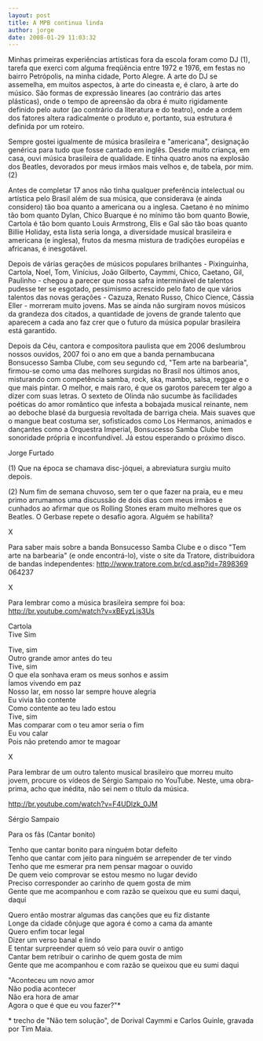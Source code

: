 ```yaml
---
layout: post
title: A MPB continua linda
author: jorge
date: 2008-01-29 11:03:32
---
```

Minhas primeiras experiências artísticas fora da escola foram como DJ (1), tarefa que exerci com alguma freqüência entre 1972 e 1976, em festas no bairro Petrópolis, na minha cidade, Porto Alegre. A arte do DJ se assemelha, em muitos aspectos, à arte do cineasta e, é claro, à arte do músico. São formas de expressão lineares (ao contrário das artes plásticas), onde o tempo de apreensão da obra é muito rigidamente definido pelo autor (ao contrário da literatura e do teatro), onde a ordem dos fatores altera radicalmente o produto e, portanto, sua estrutura é definida por um roteiro.

Sempre gostei igualmente de música brasileira e "americana", designação genérica para tudo que fosse cantado em inglês. Desde muito criança, em casa, ouvi música brasileira de qualidade. E tinha quatro anos na explosão dos Beatles, devorados por meus irmãos mais velhos e, de tabela, por mim. (2)

Antes de completar 17 anos não tinha qualquer preferência intelectual ou artística pelo Brasil além de sua música, que considerava (e ainda considero) tão boa quanto a americana ou a inglesa. Caetano é no mínimo tão bom quanto Dylan, Chico Buarque é no mínimo tão bom quanto Bowie, Cartola é tão bom quanto Louis Armstrong, Elis e Gal são tão boas quanto Billie Holiday, esta lista seria longa, a diversidade musical brasileira e americana (e inglesa), frutos da mesma mistura de tradições européias e africanas, é inesgotável.

Depois de várias gerações de músicos populares brilhantes - Pixinguinha, Cartola, Noel, Tom, Vinícius, João Gilberto, Caymmi, Chico, Caetano, Gil, Paulinho - chegou a parecer que nossa safra interminável de talentos pudesse ter se esgotado, pessimismo acrescido pelo fato de que vários talentos das novas gerações - Cazuza, Renato Russo, Chico Cience, Cássia Eller - morreram muito jovens. Mas se ainda não surgiram novos músicos da grandeza dos citados, a quantidade de jovens de grande talento que aparecem a cada ano faz crer que o futuro da música popular brasileira está garantido.

Depois da Céu, cantora e compositora paulista que em 2006 deslumbrou nossos ouvidos, 2007 foi o ano em que a banda pernambucana Bonsucesso Samba Clube, com seu segundo cd, "Tem arte na barbearia", firmou-se como uma das melhores surgidas no Brasil nos últimos anos, misturando com competência samba, rock, ska, mambo, salsa, reggae e o que mais pintar. O melhor, e mais raro, é que os garotos parecem ter algo a dizer com suas letras. O sexteto de Olinda não sucumbe às facilidades poéticas do amor romântico que infesta a bobajada musical reinante, nem ao deboche blasé da burguesia revoltada de barriga cheia. Mais suaves que o mangue beat costuma ser, sofisticados como Los Hermanos, animados e dançantes como a Orquestra Imperial, Bonsucesso Samba Clube tem sonoridade própria e inconfundível. Já estou esperando o próximo disco.

Jorge Furtado

(1) Que na época se chamava disc-jóquei, a abreviatura surgiu muito depois.

(2) Num fim de semana chuvoso, sem ter o que fazer na praia, eu e meu primo arrumamos uma discussão de dois dias com meus irmãos e cunhados ao afirmar que os Rolling Stones eram muito melhores que os Beatles. O Gerbase repete o desafio agora. Alguém se habilita?

X

Para saber mais sobre a banda Bonsucesso Samba Clube e o disco "Tem arte na barbearia" (e onde encontrá-lo), viste o site da Tratore, distribuidora de bandas independentes:
http://www.tratore.com.br/cd.asp?id=7898369  064237

X

Para lembrar como a música brasileira sempre foi boa:
http://br.youtube.com/watch?v=xBEyzLjs3Us

Cartola\
Tive Sim

Tive, sim\
Outro grande amor antes do teu\
Tive, sim\
O que ela sonhava eram os meus sonhos e assim\
Íamos vivendo em paz\
Nosso lar, em nosso lar sempre houve alegria\
Eu vivia tão contente\
Como contente ao teu lado estou\
Tive, sim\
Mas comparar com o teu amor seria o fim\
Eu vou calar\
Pois não pretendo amor te magoar

X

Para lembrar de um outro talento musical brasileiro que morreu muito jovem, procure os vídeos de Sérgio Sampaio no YouTube. Neste, uma obra-prima, acho que inédita, não sei nem o título da música.

http://br.youtube.com/watch?v=F4UDlzk_0JM

Sérgio Sampaio

Para os fãs (Cantar bonito)

Tenho que cantar bonito para ninguém botar defeito\
Tenho que cantar com jeito para ninguém se arrepender de ter vindo\
Tenho que me esmerar pra nem pensar magoar o ouvido\
De quem veio comprovar se estou mesmo no lugar devido\
Preciso corresponder ao carinho de quem gosta de mim\
Gente que me acompanhou e com razão se queixou que eu sumi daqui, daqui

Quero então mostrar algumas das canções que eu fiz distante\
Longe da cidade cônjuge que agora é como a cama da amante\
Quero enfim tocar legal\
Dizer um verso banal e lindo\
E tentar surpreender quem só veio para ouvir o antigo\
Cantar bem retribuir o carinho de quem gosta de mim\
Gente que me acompanhou e com razão se queixou que eu sumi daqui

"Aconteceu um novo amor\
Não podia acontecer\
Não era hora de amar\
Agora o que é que eu vou fazer?"*

\* trecho de "Não tem solução", de Dorival Caymmi e Carlos Guinle, gravada por Tim Maia.